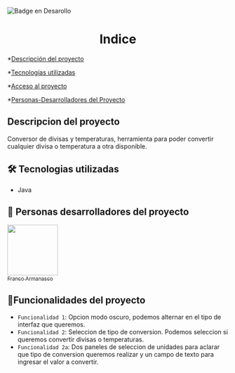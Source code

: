 ![Badge en Desarollo](https://img.shields.io/badge/STATUS-EN%20DESAROLLO-green) 

<h1 align="center">Indice</h1>

*[Descripción del proyecto](#descripción-del-proyecto)

*[Tecnologías utilizadas](#tecnologías-utilizadas)

*[Acceso al proyecto](#acceso-proyecto)

*[Personas-Desarrolladores del Proyecto](#personas-desarrolladores)

## Descripcion del proyecto

Conversor de divisas y temperaturas, herramienta para poder convertir cualquier divisa o temperatura a otra disponible.

## 🛠️ Tecnologias utilizadas

* Java

## 👥 Personas desarrolladores del proyecto

[<img src="https://avatars.githubusercontent.com/u/128731027?s=400&u=f003cff27ea0b8711cd09307bdeb9bbc3e850025&v=4" width=115><br><sub>Franco Armanasco</sub>](https://github.com/FrancoArmanasco2000)

## :hammer:Funcionalidades del proyecto

- `Funcionalidad 1`: Opcion modo oscuro, podemos alternar en el tipo de interfaz que queremos.
- `Funcionalidad 2`: Seleccion de tipo de conversion. Podemos seleccion si queremos convertir divisas o temperaturas.
- `Funcionalidad 2a`: Dos paneles de seleccion de unidades para aclarar que tipo de conversion queremos realizar y un campo de texto para ingresar el valor a convertir. 

